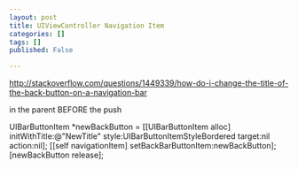 ```yaml
---
layout: post
title: UIViewController Navigation Item
categories: []
tags: []
published: False

---
```


http://stackoverflow.com/questions/1449339/how-do-i-change-the-title-of-the-back-button-on-a-navigation-bar

in the parent BEFORE the push

UIBarButtonItem *newBackButton =
        [[UIBarButtonItem alloc] initWithTitle:@"NewTitle"
                                         style:UIBarButtonItemStyleBordered
                                        target:nil
                                        action:nil];
[[self navigationItem] setBackBarButtonItem:newBackButton];
[newBackButton release];
